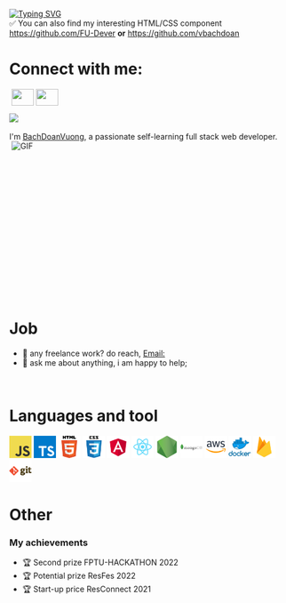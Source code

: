 [![Typing SVG](https://readme-typing-svg.demolab.com?font=Fragment&weight=900&size=30&duration=4000&pause=500&width=435&lines=Hello%2C+I'm+Vuong;Fullstack+developer)](https://git.io/typing-svg)
<br />
✅ You can also find my interesting HTML/CSS component <a href="https://github.com/FU-Dever">https://github.com/FU-Dever</a> <strong>or</strong> <a href="https://github.com/vbachdoan">https://github.com/vbachdoan</a>   

# Connect with me:
<p align="left">
<a href="https://www.facebook.com/vuong.bachdoan.940/" target="blank"><img align="center" src="http://i.imgur.com/fep1WsG.png" alt="" height="30"/></a>
<a href="https://www.linkedin.com/in/vuongbachdoan/" target="blank"><img align="center" src="https://cdn.jsdelivr.net/npm/simple-icons@3.0.1/icons/linkedin.svg" alt="" height="30" width="40" /></a>
<a href="https://www.instagram.com/_doan.vuong_/" target="blank"><img align="center" src="https://cdn.jsdelivr.net/npm/simple-icons@3.0.1/icons/instagram.svg" alt="" height="30" width="40" /></a>

![](https://visitor-badge.glitch.me/badge?page_id=vuongbachdoan.vuongbachdoan)
<br />

I'm [BachDoanVuong](https://www.facebook.com/vuong.bachdoan.940/), a passionate self-learning full stack web developer.
  <img align="right" alt="GIF" src="https://github.com/abhisheknaiidu/abhisheknaiidu/blob/master/code.gif?raw=true" width="500" height="320" />
  
  
# Job
- 💼 any freelance work? do reach, [Email:](mailto:vuongbachdoanÂgmail.com)
- 💬 ask me about anything, i am happy to help;
<br />
  
  
# Languages and tool
<code><img height="40" src="https://raw.githubusercontent.com/github/explore/80688e429a7d4ef2fca1e82350fe8e3517d3494d/topics/javascript/javascript.png"></code>
<code><img height="40" src="https://raw.githubusercontent.com/github/explore/80688e429a7d4ef2fca1e82350fe8e3517d3494d/topics/typescript/typescript.png"></code>
<code><img height="40" src="https://raw.githubusercontent.com/github/explore/80688e429a7d4ef2fca1e82350fe8e3517d3494d/topics/html/html.png"></code>
<code><img height="40" src="https://raw.githubusercontent.com/github/explore/80688e429a7d4ef2fca1e82350fe8e3517d3494d/topics/css/css.png"></code>
<code><img height="40" src="https://raw.githubusercontent.com/github/explore/80688e429a7d4ef2fca1e82350fe8e3517d3494d/topics/angular/angular.png"></code>
<code><img height="40" src="https://raw.githubusercontent.com/github/explore/80688e429a7d4ef2fca1e82350fe8e3517d3494d/topics/react/react.png"></code>
<code><img height="40" src="https://raw.githubusercontent.com/github/explore/80688e429a7d4ef2fca1e82350fe8e3517d3494d/topics/nodejs/nodejs.png"></code>
<code><img height="40" src="https://raw.githubusercontent.com/github/explore/80688e429a7d4ef2fca1e82350fe8e3517d3494d/topics/mongodb/mongodb.png"></code>
<code><img height="40" src="https://raw.githubusercontent.com/github/explore/80688e429a7d4ef2fca1e82350fe8e3517d3494d/topics/aws/aws.png"></code>
<code><img height="40" src="https://raw.githubusercontent.com/github/explore/80688e429a7d4ef2fca1e82350fe8e3517d3494d/topics/docker/docker.png"></code>
<code><img height="40" src="https://raw.githubusercontent.com/github/explore/80688e429a7d4ef2fca1e82350fe8e3517d3494d/topics/firebase/firebase.png"></code>
<code><img height="40" src="https://raw.githubusercontent.com/github/explore/80688e429a7d4ef2fca1e82350fe8e3517d3494d/topics/git/git.png"></code>
<br />

  
# Other
  
### My achievements
  - 🏆  Second prize FPTU-HACKATHON 2022
  - 🏆  Potential prize ResFes 2022
  - 🏆  Start-up price ResConnect 2021        
